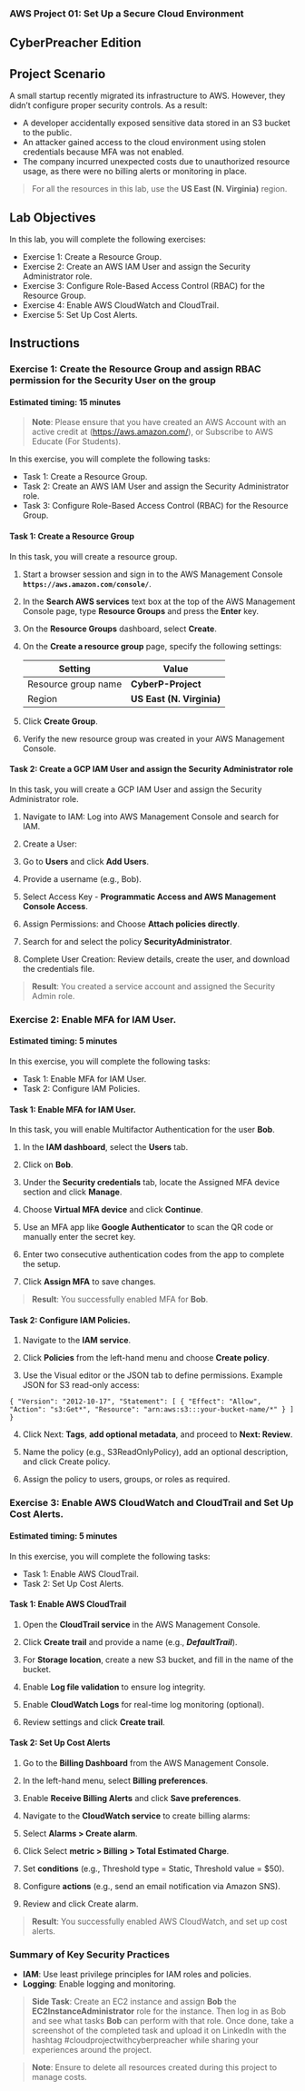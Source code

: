 ### AWS Project 01: Set Up a Secure Cloud Environment
## CyberPreacher Edition

## Project Scenario
A small startup recently migrated its infrastructure to AWS. However, they didn’t configure proper security controls. As a result:
- A developer accidentally exposed sensitive data stored in an S3 bucket to the public.
- An attacker gained access to the cloud environment using stolen credentials because MFA was not enabled.
- The company incurred unexpected costs due to unauthorized resource usage, as there were no billing alerts or monitoring in place.

> For all the resources in this lab, use the **US East (N. Virginia)** region.

## Lab Objectives
In this lab, you will complete the following exercises:
- Exercise 1: Create a Resource Group.
- Exercise 2: Create an AWS IAM User and assign the Security Administrator role.
- Exercise 3: Configure Role-Based Access Control (RBAC) for the Resource Group.
- Exercise 4: Enable AWS CloudWatch and CloudTrail.
- Exercise 5: Set Up Cost Alerts.

## Instructions

### Exercise 1: Create the Resource Group and assign RBAC permission for the Security User on the group

#### Estimated timing: 15 minutes

> **Note**: Please ensure that you have created an AWS Account with an active credit at (https://aws.amazon.com/), or Subscribe to AWS Educate (For Students).

In this exercise, you will complete the following tasks:
- Task 1: Create a Resource Group.
- Task 2: Create an AWS IAM User and assign the Security Administrator role.
- Task 3: Configure Role-Based Access Control (RBAC) for the Resource Group.

#### Task 1: Create a Resource Group

In this task, you will create a resource group.

1. Start a browser session and sign in to the AWS Management Console **`https://aws.amazon.com/console/`**.

2. In the **Search AWS services** text box at the top of the AWS Management Console page, type **Resource Groups** and press the **Enter** key.

3. On the **Resource Groups** dashboard, select **Create**.

4. On the **Create a resource group** page, specify the following settings:

   |Setting|Value|
   |---|---|
   |Resource group name|**CyberP-Project**|
   |Region|**US East (N. Virginia)**|

5. Click **Create Group**.

6. Verify the new resource group was created in your AWS Management Console.

#### Task 2: Create a GCP IAM User and assign the Security Administrator role

In this task, you will create a GCP IAM User and assign the Security Administrator role.

1. Navigate to IAM: Log into AWS Management Console and search for IAM.

2. Create a User:

3. Go to **Users** and click **Add Users**.

4. Provide a username (e.g., Bob).

5. Select Access Key - **Programmatic Access and AWS Management Console Access**.

6. Assign Permissions: and Choose **Attach policies directly**.

8. Search for and select the policy **SecurityAdministrator**.

9. Complete User Creation: Review details, create the user, and download the credentials file.

> **Result**: You created a service account and assigned the Security Admin role.

### Exercise 2: Enable MFA for IAM User.

#### Estimated timing: 5 minutes

In this exercise, you will complete the following tasks:
- Task 1: Enable MFA for IAM User.
- Task 2: Configure IAM Policies.

#### Task 1: Enable MFA for IAM User.

In this task, you will enable Multifactor Authentication for the user **Bob**.

1. In the **IAM dashboard**, select the **Users** tab.

2. Click on **Bob**.

3. Under the **Security credentials** tab, locate the Assigned MFA device section and click **Manage**.

4. Choose **Virtual MFA device** and click **Continue**.

5. Use an MFA app like **Google Authenticator** to scan the QR code or manually enter the secret key.

6. Enter two consecutive authentication codes from the app to complete the setup.

7. Click **Assign MFA** to save changes.

> **Result**: You successfully enabled MFA for **Bob**.

#### Task 2: Configure IAM Policies.

1. Navigate to the **IAM service**.

2. Click **Policies** from the left-hand menu and choose **Create policy**.

3. Use the Visual editor or the JSON tab to define permissions. Example JSON for S3 read-only access:

``{
  "Version": "2012-10-17",
  "Statement": [
    {
      "Effect": "Allow",
      "Action": "s3:Get*",
      "Resource": "arn:aws:s3:::your-bucket-name/*"
    }
  ]
}``

4. Click Next: **Tags**, **add optional metadata**, and proceed to **Next: Review**.

5. Name the policy (e.g., S3ReadOnlyPolicy), add an optional description, and click Create policy.

6. Assign the policy to users, groups, or roles as required.

### Exercise 3: Enable AWS CloudWatch and CloudTrail and Set Up Cost Alerts.
#### Estimated timing: 5 minutes

In this exercise, you will complete the following tasks:
- Task 1: Enable AWS CloudTrail.
- Task 2: Set Up Cost Alerts.

#### Task 1: Enable AWS CloudTrail

1. Open the **CloudTrail service** in the AWS Management Console.

2. Click **Create trail** and provide a name (e.g., ***DefaultTrail***).

3. For **Storage location**, create a new S3 bucket, and fill in the name of the bucket.

4. Enable **Log file validation** to ensure log integrity.

5. Enable **CloudWatch Logs** for real-time log monitoring (optional).

6. Review settings and click **Create trail**.

#### Task 2: Set Up Cost Alerts

1. Go to the **Billing Dashboard** from the AWS Management Console.

2. In the left-hand menu, select **Billing preferences**.

3. Enable **Receive Billing Alerts** and click **Save preferences**.

4. Navigate to the **CloudWatch service** to create billing alarms:

5. Select **Alarms > Create alarm**.

6. Click Select **metric > Billing > Total Estimated Charge**.

7. Set **conditions** (e.g., Threshold type = Static, Threshold value = $50).

8. Configure **actions** (e.g., send an email notification via Amazon SNS).

9. Review and click Create alarm.

> **Result**: You successfully enabled AWS CloudWatch, and set up cost alerts.

### Summary of Key Security Practices

- **IAM**: Use least privilege principles for IAM roles and policies.
- **Logging**: Enable logging and monitoring.

> **Side Task**: Create an EC2 instance and assign **Bob** the **EC2InstanceAdministrator** role for the instance. Then log in as Bob and see what tasks **Bob** can perform with that role. Once done, take a screenshot of the completed task and upload it on LinkedIn with the hashtag #cloudprojectwithcyberpreacher while sharing your experiences around the project.

> **Note**: Ensure to delete all resources created during this project to manage costs.